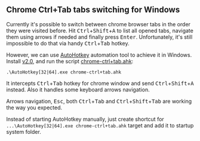 ## Chrome Ctrl+Tab tabs switching for Windows

Currently it's possible to switch between chrome browser tabs in the order they were visited before. Hit <kbd>Ctrl</kbd>+<kbd>Shift</kbd>+<kbd>A</kbd> to list all opened tabs, navigate them using arrows if needed and finally press <kbd>Enter</kbd>. Unfortunately, it's still impossible to do that via handy <kbd>Ctrl</kbd>+<kbd>Tab</kbd> hotkey.

However, we can use [AutoHotkey](https://autohotkey.com/) automation tool to achieve it in Windows. Install [v2.0](https://www.autohotkey.com/download/), and run the script [chrome-ctrl+tab.ahk](chrome-ctrl+tab.ahk):

`.\AutoHotkey[32|64].exe chrome-ctrl+tab.ahk`

It intercepts <kbd>Ctrl</kbd>+<kbd>Tab</kbd> hotkey for chrome window and send <kbd>Ctrl</kbd>+<kbd>Shift</kbd>+<kbd>A</kbd> instead. Also it handles some keyboard arrows navigation.

Arrows navigation, <kbd>Esc</kbd>, both <kbd>Ctrl</kbd>+<kbd>Tab</kbd> and <kbd>Ctrl</kbd>+<kbd>Shift</kbd>+<kbd>Tab</kbd> are working the way you expected.

Instead of starting AutoHotkey manually, just create shortcut for `...\AutoHotkey[32|64].exe chrome-ctrl+tab.ahk` target and add it to startup system folder.
